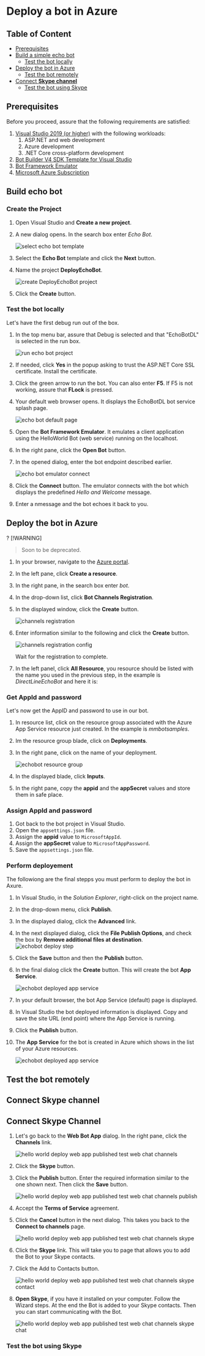 # Deploy a bot in Azure

## Table of Content

- [Prerequisites](#prerequisites)
- [Build a simple echo bot](#build-echo-bot)
    - [Test the bot locally](#test-the-bot-locally)
- [Deploy the bot in Azure](#deploy-the-bot-in-Azure)
    - [Test the bot remotely](#test-the-bot-remotely)
- [Connect **Skype channel**](#connect-skype-channel)
    - [Test the bot using Skype](#test-the-bot-using-skype)


## Prerequisites

Before you proceed, assure that the following requirements are satisfied:

1. [Visual Studio 2019 (or higher)](https://visualstudio.microsoft.com/vs/) with the following workloads:
    1. ASP.NET and web development
    1. Azure development
    1. .NET Core cross-platform development
1. [Bot Builder V4 SDK Template for Visual Studio](https://marketplace.visualstudio.com/items?itemName=BotBuilder.botbuilderv4)
1. [Bot Framework Emulator](https://github.com/Microsoft/BotFramework-Emulator/releases/)
1. [Microsoft Azure Subscription](https://azure.microsoft.com/en-us/free/?v=18.23)


## Build echo bot

### Create the Project

1. Open Visual Studio and **Create a new project**.
1. A new dialog opens. In the search box enter *Echo Bot*.

    ![select echo bot template](../Media/VisualStudio/select_echo_bot_template_VS19.png "select echo bot template")

1. Select the **Echo Bot** template and click the **Next** button.
1. Name the project **DeployEchoBot**.

    ![create DeployEchoBot project](../Media/Deploy/deploy_echobot_project_config.png "create DeployEchoBot project")

1. Click the **Create** button.

### Test the bot locally

Let's have the first debug run out of the box.

1. In the top menu bar, assure that Debug is selected and that "EchoBotDL" is selected in the run box.

    ![run echo bot project](../Media/Deploy/deploy_echobot_project_run.png "un echo bot project")

1. If needed, click **Yes** in the popup asking to trust the ASP.NET Core SSL certificate. Install the certificate.
1. Click the green arrow to run the bot. You can also enter **F5**. If F5 is not working, assure that **FLock** is pressed. 
1. Your default web browser opens. It displays the EchoBotDL bot service splash page.

    ![echo bot default page](../Media/Deploy/deploy_echobot_default_page.png "echo bot default page")

1. Open the **Bot Framework Emulator**. It emulates a client application using the HelloWorld Bot (web service) running on the localhost.
1. In the right pane, click the **Open Bot** button.
1. In the opened dialog, enter the bot endpoint described earlier.

    ![echo bot emulator connect](../Media/Deploy/dieploy_echobot_emulator_connect.png "echo bot emulator connect")

1. Click the **Connect** button. The emulator connects with the bot which displays the predefined *Hello and Welcome* message.
1. Enter a nmessage and the bot echoes it back to you.

## Deploy the bot in Azure

? [!WARNING]
> Soon to be deprecated.

1. In your browser, navigate to the [Azure portal](https://portal.azure.com/).
1. In the left pane, click **Create a resource**.
1. In the right pane, in the search box enter *bot*.
1. In the drop-down list, click **Bot Channels Registration**.
1. In the displayed window, click the **Create** button.  

    ![channels registration](../Media/Deploy/deploy_echobot_channels_registration.png "channels registration start")

1. Enter information similar to the following and click the **Create** button.

    ![channels registration config](../Media/Deploy/deploy_echobot_channels_registration_config.PNG "channels registration configuration")

    Wait for the registration to complete.
1. In the left panel, click **All Resource**, you resource should be listed with the name you used in the previous step, in the example is *DirectLineEchoBot* and here it is:

### Get AppId and password

Let's now get the AppID and password to use in our bot.

1. In resource list, click on the resource group associated with the Azure App Service resource just created. In the example is *mmbotsamples*.
1. Im the resource group blade, click on **Deployments**.
1. In the right pane, click on the name of your deployment.

    ![echobot resource group](../Media/Deploy/deploy_echobot_resource_group.png "echobot resource group")

1. In the displayed blade, click **Inputs**.
1. In the right pane, copy the **appid** and the **appSecret** values and store them in safe place.

### Assign AppId and password

1. Got back to the bot project in Visual Studio.
1. Open the `appsettings.json` file.
1. Assign the **appid** value to `MicrosoftAppId`.
1. Assign the **appSecret** value to `MicrosoftAppPassword`.
1. Save the `appsettings.json` file.

### Perform deployement

The followiong are the final stepps you must perform to deploy the bot in Axure.

1. In Visual Studio, in the *Solution Explorer*, right-click on the project name.
1. In the drop-down menu, click **Publish**.  
1. In the displayed dialog, click the **Advanced** link.
1. In the next displayed dialog, click the **File Publish Options**, and check the box by **Remove additional files at destination**.  
    ![echobot deploy step](../Media/Deploy/deploy_echobot_deploy_final_step.png "echobot deploy step")
1. Click the **Save** button and then the **Publish** button.
1. In the final dialog click the **Create** button. This will create the bot **App Service**.

    ![echobot deployed app service](../Media/Deploy/deploy_echobot_deploy_create_app_service.png "echobot deployed app service")
1. In your default browser, the bot App Service (default) page is displayed.
1. In Visual Studio the bot deployed information is displayed. Copy and save the site URL (end point) where the App Service is running.
1. Click the **Publish** button.
1. The **App Service** for the bot is created in Azure which shows in the list of your Azure resources.

    ![echobot deployed app service](../Media/Deploy/deploy_echobot_deploy_app_service.PNG "echobot deployed app service")


## Test the bot remotely


## Connect Skype channel
## Connect Skype Channel

1. Let's go back to the **Web Bot App** dialog. In the right pane, click the **Channels** link.

    ![hello world deploy web app published test web chat channels](../../Media/Examples/HelloWorld/hello_world_deploy_web_app_published_test_web_chat_channels.png)
1. Click the **Skype** button.
1. Click the **Publish** button. Enter the required information similar to the one shown next. Then click the **Save** button.

   ![hello world deploy web app published test web chat channels publish](../../Media/Examples/HelloWorld/hello_world_deploy_web_app_published_test_web_chat_channels_publish.png)

1. Accept the **Terms of Service** agreement.
1. Click the **Cancel** button in the next dialog. This takes you back to the **Connect to channels** page.

    ![hello world deploy web app published test web chat channels skype](../../Media/Examples/HelloWorld/hello_world_deploy_web_app_published_test_web_chat_channels_skype.png)

1. Click the **Skype** link. This will take you to page that allows you to add the Bot to your Skype contacts.
1. Click the Add to Contacts button.

    ![hello world deploy web app published test web chat channels skype contact](../../Media/Examples/HelloWorld/hello_world_deploy_web_app_published_test_web_chat_channels_skype_contact.png)

1. **Open Skype**, if you have it installed on your computer. Follow the Wizard steps. At the end the Bot is added to your Skype contacts. Then you can start communicating with the Bot.

    ![hello world deploy web app published test web chat channels skype chat](../../Media/Examples/HelloWorld/hello_world_deploy_web_app_published_test_web_chat_channels_skype_chat.png)



### Test the bot using Skype



